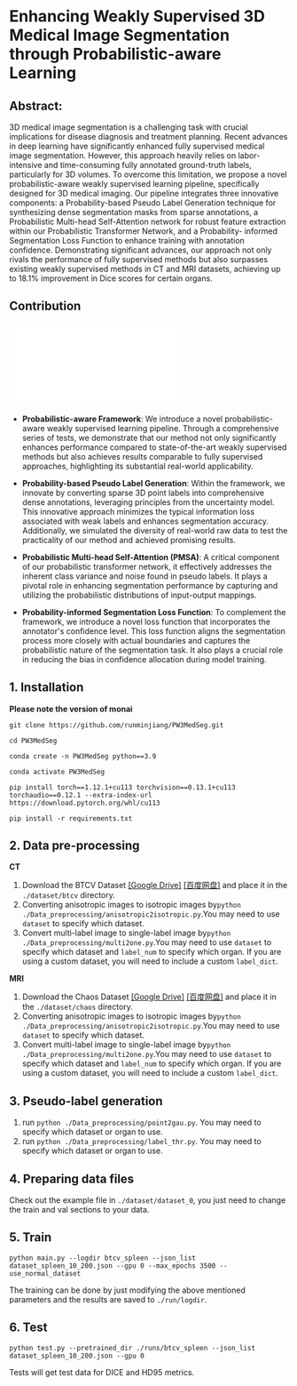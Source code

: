 # Enhancing Weakly Supervised 3D Medical Image Segmentation through Probabilistic-aware Learning



## Abstract:

3D medical image segmentation is a challenging task  with crucial implications for disease diagnosis and treatment planning. Recent advances in deep learning have  significantly enhanced fully supervised medical image segmentation. However, this approach heavily relies on labor-intensive and time-consuming fully annotated ground-truth  labels, particularly for 3D volumes. To overcome this limitation, we propose a novel probabilistic-aware weakly supervised learning pipeline, specifically designed for 3D  medical imaging. Our pipeline integrates three innovative  components: a Probability-based Pseudo Label Generation technique for synthesizing dense segmentation masks  from sparse annotations, a Probabilistic Multi-head Self-Attention network for robust feature extraction within our  Probabilistic Transformer Network, and a Probability- informed Segmentation Loss Function to enhance training  with annotation confidence. Demonstrating significant advances, our approach not only rivals the performance of  fully supervised methods but also surpasses existing weakly  supervised methods in CT and MRI datasets, achieving up  to 18.1% improvement in Dice scores for certain organs.

## Contribution
![Alt text](/images/.pdf)

- **Probabilistic-aware Framework**: We introduce a novel probabilistic-aware weakly supervised learning pipeline. Through a comprehensive series of tests, we demonstrate that our method not only significantly enhances performance compared to state-of-the-art weakly supervised methods but also achieves results comparable to fully supervised approaches, highlighting its substantial real-world applicability.

- **Probability-based Pseudo Label Generation**: Within the framework, we innovate by converting sparse 3D point labels into comprehensive dense annotations, leveraging principles from the uncertainty model. This innovative approach minimizes the typical information loss associated with weak labels and enhances segmentation accuracy. Additionally, we simulated the diversity of real-world raw data to test the practicality of our method and achieved promising results.

- **Probabilistic Multi-head Self-Attention (PMSA)**: A critical component of our probabilistic transformer network, it effectively addresses the inherent class variance and noise found in pseudo labels. It plays a pivotal role in enhancing segmentation performance by capturing and utilizing the probabilistic distributions of input-output mappings.

- **Probability-informed Segmentation Loss Function**: To complement the framework, we introduce a novel loss function that incorporates the annotator's confidence level. This loss function aligns the segmentation process more closely with actual boundaries and captures the probabilistic nature of the segmentation task. It also plays a crucial role in reducing the bias in confidence allocation during model training.


## 1. Installation
**Please note the version of monai**
```
git clone https://github.com/runminjiang/PW3MedSeg.git

cd PW3MedSeg

conda create -n PW3MedSeg python==3.9

conda activate PW3MedSeg

pip install torch==1.12.1+cu113 torchvision==0.13.1+cu113 torchaudio==0.12.1 --extra-index-url https://download.pytorch.org/whl/cu113

pip install -r requirements.txt
```

## 2. Data pre-processing 

**CT**

1. Download the BTCV Dataset [[Google Drive]](https://drive.google.com/drive/folders/19eClJK_E8-lg6L3xbZRw57DfS5Hadupz?usp=sharing) [[百度网盘]](https://pan.baidu.com/share/init?surl=5JepXpVaSTobUQsMo8HFvg&pwd=qdy7) and place it in the `./dataset/btcv` directory.
2. Converting anisotropic images to isotropic images by`python ./Data_preprocessing/anisotropic2isotropic.py`.You may need to use `dataset` to specify which dataset.
3. Convert multi-label image to single-label image by`python ./Data_preprocessing/multi2one.py`.You may need to use `dataset` to specify which dataset and `label_num` to specify which organ. If you are using a custom dataset, you will need to include a custom `label_dict`.

**MRI**

1. Download the Chaos Dataset [[Google Drive]](https://drive.google.com/drive/folders/124zWWxgwS5i972bRgqMGwDp3Fqi1gTn8?usp=drive_link) [[百度网盘]](https://pan.baidu.com/s/1TJUAxJV3iu9joIDbnM8kdw?pwd=qxtx) and place it in the `./dataset/chaos` directory.
2. Converting anisotropic images to isotropic images by`python ./Data_preprocessing/anisotropic2isotropic.py`.You may need to use `dataset` to specify which dataset.
3. Convert multi-label image to single-label image by`python ./Data_preprocessing/multi2one.py`.You may need to use `dataset` to specify which dataset and `label_num` to specify which organ. If you are using a custom dataset, you will need to include a custom `label_dict`.


## 3. Pseudo-label generation

1. run `python ./Data_preprocessing/point2gau.py`. You may need to specify which dataset or organ to use.
2. run `python ./Data_preprocessing/label_thr.py`. You may need to specify which dataset or organ to use.

## 4. Preparing data files
Check out the example file in `./dataset/dataset_0`, you just need to change the train and val sections to your data.

## 5. Train
```
python main.py --logdir btcv_spleen --json_list dataset_spleen_10_200.json --gpu 0 --max_epochs 3500 --use_normal_dataset
```
The training can be done by just modifying the above mentioned parameters and the results are saved to `./run/logdir`.

## 6. Test
```
python test.py --pretrained_dir ./runs/btcv_spleen --json_list dataset_spleen_10_200.json --gpu 0
```
Tests will get test data for DICE and HD95 metrics.
